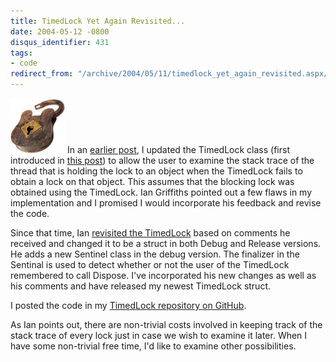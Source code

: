 ```yaml
---
title: TimedLock Yet Again Revisited...
date: 2004-05-12 -0800
disqus_identifier: 431
tags:
- code
redirect_from: "/archive/2004/05/11/timedlock_yet_again_revisited.aspx/"
---
```


![lock](/images/lock.jpg) In an [earlier
post](/archive/2004/04/17/timedlock-revisited.aspx), I updated the
TimedLock class (first introduced in [this
post](http://www.interact-sw.co.uk/iangblog/2004/03/23/locking)) to
allow the user to examine the stack trace of the thread that is holding
the lock to an object when the TimedLock fails to obtain a lock on that
object. This assumes that the blocking lock was obtained using the
TimedLock. Ian Griffiths pointed out a few flaws in my implementation
and I promised I would incorporate his feedback and revise the code.

Since that time, Ian [revisited the
TimedLock](http://www.interact-sw.co.uk/iangblog/2004/04/26/yetmoretimedlocking)
based on comments he received and changed it to be a struct in both
Debug and Release versions. He adds a new Sentinel class in the debug
version. The finalizer in the Sentinal is used to detect whether or not
the user of the TimedLock remembered to call Dispose. I've incorporated
his new changes as well as his comments and have released my newest
TimedLock struct.

I posted the code in my [TimedLock repository on GitHub](https://github.com/Haacked/TimedLock/).

As Ian points out, there are non-trivial costs involved in keeping track
of the stack trace of every lock just in case we wish to examine it
later. When I have some non-trivial free time, I'd like to examine other
possibilities.

